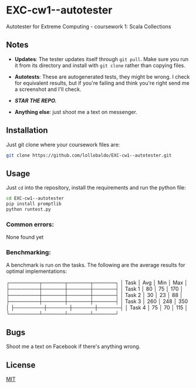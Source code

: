 # EXC-cw1--autotester
Autotester for Extreme Computing - coursework 1: Scala Collections

## Notes
- **Updates**: The tester updates itself through `git pull`. Make sure you run it from its directory and install with `git clone` rather than copying files.

- **Autotests**: These are autogenerated tests, they might be wrong. I check for equivalent results, but if you're failing and think you're right send me a screenshot and I'll check.

- ***STAR THE REPO.***

- **Anything else**: just shoot me a text on messenger.

## Installation

Just git clone where your coursework files are:

```bash
git clone https://github.com/lollobaldo/EXC-cw1--autotester.git
```

## Usage

Just `cd` into the repository, install the requirements and run the python file:
```bash
cd EXC-cw1--autotester
pip install promptlib
python runtest.py
```

### Common errors:
None found yet

### Benchmarking:
A benchmark is run on the tasks. The following are the average results for optimal implementations:

┌────────┬──────┬──────┬──────┐
│ Task   │  Avg │  Min │  Max │
├────────┼──────┼──────┼──────┤
│ Task 1 │   80 │   75 │  170 │
├────────┼──────┼──────┼──────┤
│ Task 2 │   30 │   23 │   88 │
├────────┼──────┼──────┼──────┤
│ Task 3 │  260 │  248 │  350 │
├────────┼──────┼──────┼──────┤
│ Task 4 │   75 │   70 │  115 │
└────────┴──────┴──────┴──────┘

## Bugs
Shoot me a text on Facebook if there's anything wrong.

## License
[MIT](https://choosealicense.com/licenses/mit/)
